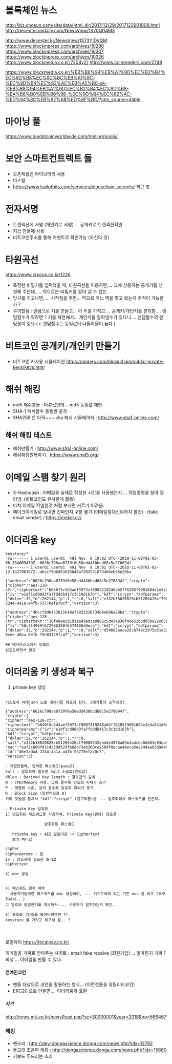 # 블록체인 뉴스
http://biz.chosun.com/site/data/html_dir/2017/12/29/2017122901908.html
http://decenter.sedaily.com/NewsView/1S70QI14M3


http://www.decenter.kr/NewsView/1S73YIDVQM
https://www.blockinpress.com/archives/10286
https://www.blockinpress.com/archives/10307
https://www.blockinpress.com/archives/10326
https://www.blockmedia.co.kr/7204y2/
http://www.coinreaders.com/2748

https://www.blockmedia.co.kr/%EB%B8%94%EB%A1%9D%EC%B2%B4%EC%9D%B8%EC%9C%BC%EB%A1%9C-%EC%9D%B4%EC%82%AC%EB%A5%BC-sk-%EB%B8%94%EB%A1%9D%EC%B2%B4%EC%9D%B8-%EA%B8%B0%EB%B0%98-%EC%9D%B4%EC%82%AC-%ED%94%8C%EB%9E%AB%ED%8F%BC/?utm_source=dable

# 마이닝 풀
https://www.buybitcoinworldwide.com/mining/pools/

# 보안 스마트컨트렉트 둘

- 오픈제플린 라이브러리 사용
- 미스릴
- https://www.trailofbits.com/services/blockchain-security/  최근 핫 

# 전자서명
- 트렌젝션에 서명 (개인키로 서명) ... 공개키로 트렌젝션확인
- 지갑 만들때 사용
- 비트코인주소를 통해 커멘트로 확인가능 (자신의 것)

# 타원곡선 
https://www.crocus.co.kr/1226
- 특정한 비밀키를 입력했을 때, 타원곡선을 이용하면,... 그에 상응하는 공개키를 생성해 주는데, ... 역으로는 비밀키를 알아 낼 수 없는.
- 당구를 치고나면,.... 시작점을 주면... 역으로 어느 벽을 맞고 왔는지 추적이 가능한가 ?
- 주의할점 : 랜덤으로 키를 만들고... 이 키를 가지고.... 공개키/개인키를 분리함.... 랜덤함수가 약하면 ? 키를 재현해서... 개인키를 알아낼수가 있으니.... 랜덤함수의 랜덤성이 중요 ( c 랜덤함수는 동일값이 나올확율이 높다 )
 
# 비트코인 공개키/개인키 만들기 
- 비트코인 키사용 시뮬레이션
https://anders.com/blockchain/public-private-keys/keys.html

# 해쉬 해킹
- md5 해쉬충돌 : 다른값인데... md5 동일값 재현
- SHA-1 해쉬함수 충돌쌍 공격
- SHA256 은 아직~~~
sha 해쉬 시물레이터 : http://www.sha1-online.com/

## 해쉬 해킹 테스트
- 해쉬만들기 : http://www.sha1-online.com/
- 해쉬해킹원복하기 : https://www.cmd5.org/

# 이메일 스팸 찾기 원리
- X-Hashcash : 이메일을 실제로 작성한 시간을 사용했는지 ... 작업증명을 찾아 걸러냄. (비트코인도 유사한게 활용)
- 마치 이메일 작업한것 처럼 보내면 거르기 어려움. 
- 페이크이메일로 보내면 진짜인지 구분 불가 (이메일절대신뢰하지 말것) : (fake email sender) / https://emkei.cz/

# 이더리움  key
```
keystore/*
-rw------- 1 user01 user01  491 Nov  8 10:02 UTC--2018-11-08T01-02-06.334009439Z--6626c798aa0739f6e58edd430bcd68c5e270894f
-rw------- 1 user01 user01  491 Nov  8 10:02 UTC--2018-11-08T01-02-12.142796307Z--4bccf9d6453815b48a72025310734b6eb96e29ba

{"address":"6626c798aa0739f6e58edd430bcd68c5e270894f","crypto":{"cipher":"aes-128-ctr","ciphertext":"b040f5c5d3aef5973cf8907219246a65ff6205f9001684e1e3a541d8e79f3753","cipherparams":{"iv":"e1df1cd98d3fa7fdddb417c3c10d167b"},"kdf":"scrypt","kdfparams":{"dklen":32,"n":262144,"p":1,"r":8,"salt":"e332b38020828cb51269426cf79008532ebdde4948a03b3a4cbc66483e93ea5b"},"mac":"eaf2c600f87cda3dd529f66db73eb360ce250df8ecae48eca5ea244aa03da846"},"id":"46e3ada4-2244-4a1a-a4fb-53778efa70cf","version":3}

{"address":"4bccf9d6453815b48a72025310734b6eb96e29ba","crypto":{"cipher":"aes-128-ctr","ciphertext":"16f48aac91d1aa49a0ca8d82c5d43a936f40e51b3d05b922c65aed6d81b42c4c","cipherparams":{"iv":"58cff4969f672986280f6374180a9eca"},"kdf":"scrypt","kdfparams":{"dklen":32,"n":262144,"p":1,"r":8,"salt":"d54683aeca25cb748c2975a51e3a2eef20fe02fbafb4ab28c989e74ec4e1c9c7"},"mac":"1644487dda23de96fc9157993799e239bcc355414709467068398aaaeecfc726"},"id":"45815c8e-6cee-48ea-8efb-f5e83f49fc47","version":3}

## 메타마스크에서 임포트
임포트하면서 암호

```

# 이더리움 키 생성과 복구

1) private key 생성
```

키스토어 아래json 으로 개인키를 복호화 한다. (해커들의 공격대상)

{"address":"6626c798aa0739f6e58edd430bcd68c5e270894f",
"crypto":{
"cipher":"aes-128-ctr",
"ciphertext":"b040f5c5d3aef5973cf8907219246a65ff6205f9001684e1e3a541d8e79f3753",
"cipherparams":{"iv":"e1df1cd98d3fa7fdddb417c3c10d167b"},
"kdf":"scrypt","kdfparams":
{"dklen":32,"n":262144,"p":1,"r":8,
"salt":"e332b38020828cb51269426cf79008532ebdde4948a03b3a4cbc66483e93ea5b"},
"mac":"eaf2c600f87cda3dd529f66db73eb360ce250df8ecae48eca5ea244aa03da846"},
"id":"46e3ada4-2244-4a1a-a4fb-53778efa70cf",
"version":3}

- 계정만들때, 입력한 패스워드(pass0)
Salt : 암호화에 필요한 Salt 소금값(랜덤값)
dklen : Derived Key length : 결과값의 길이
N : CPU/Memory 비용. 값이 클수록 암호화 파워가 증가
P : 병렬화 수준. 값이 클수록 암호화 파워가 증가
R : Block Size (일반적으로 8)
위의 것들을 합쳐서 "kdf":"scrypt" (알고리즘)을 ... 암호화해서 패스워드를 만든다.

- Private Key 암호화
1) 암호화된 패스워드를 사용하여, Private key(랜덤) 암호화
 
                 암호화된 패스워드
                       |
   Private key + AES 알로리즘 -> CipherText
   초기 벡터값

cipher
cipherparams : 알
iv : 암호화에 필요한 초기값
ciphertext

3) mac 생성


4) 패스워드 일치 여부
- 사용자가입력한 패스워드를 mac 생성하여, ... 키스토어에 있는 기존 mac 을 비교 (복호화해서...) 
그 암호와 동일한지를 체크해서.... 사용자가 일치하는지 확인.

5) 복호화 (암호를 엃어버렸으면 ?)
keystore 를 가지고 복구해 줌.. ?



```

###
로컬페이 
https://localpay.co.kr/

이메일을 가짜로 받아주는 사이트 : email fake receive (회원가입) ... 얼마든지 가짜 1회성 ... 이메일을 만들 수 있다.

#### 연예인코인
- 팬들 대상으로 코인을 활용하는 방식... (이런것들을 유틸리티코인)
- ERC20 으로 만들면,...  이더리움과 호환 

##### 사기
http://news.mk.co.kr/newsRead.php?sc=30000001&year=2018&no=566467









### 해킹
- 팬소리 : http://dev-dongascience.donga.com/news.php?idx=12792
- 돌고래 초음파 해킹 : http://dongascience.donga.com/news.php?idx=19660
- 키보드 두드리는 소리
